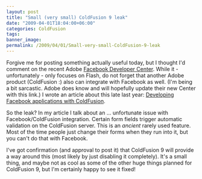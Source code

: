 ```yaml
---
layout: post
title: "Small (very small) ColdFusion 9 leak"
date: "2009-04-01T18:04:00+06:00"
categories: ColdFusion 
tags: 
banner_image: 
permalink: /2009/04/01/Small-very-small-ColdFusion-9-leak
---
```


Forgive me for posting something actually useful today, but I thought I'd comment on the recent Adobe <a href="http://www.adobe.com/devnet/facebook/?devcon=f1">Facebook Developer Center</a>. While it - unfortunately - only focuses on Flash, do not forget that another Adobe product (ColdFusion :) also can integrate with Facebook as well. (I'm being a bit sarcastic. Adobe does know and will hopefully update their new Center with this link.) I wrote an article about this late last year: <a href="http://www.adobe.com/devnet/coldfusion/articles/coldfusion_facebook.html">Developing Facebook applications with ColdFusion</a>.

So the leak? In my article I talk about an ... unfortunate issue with Facebook/ColdFusion integration. Certain form fields trigger automatic validation on the ColdFusion server. This is an <i>ancient</i> rarely used feature. Most of the time people just change their forms when they run into it, but you can't do that with Facebook. 

I've got confirmation (and approval to post it) that ColdFusion 9 will provide a way around this (most likely by just disabling it completely). It's a small thing, and maybe not as cool as some of the other huge things planned for ColdFusion 9, but I'm certainly happy to see it fixed!